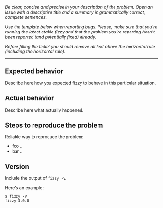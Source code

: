 *Be clear, concise and precise in your description of the problem.
Open an issue with a descriptive title and a summary in grammatically correct,
complete sentences.*

*Use the template below when reporting bugs. Please, make sure that
you're running the latest stable fizzy and that the problem you're reporting
hasn't been reported (and potentially fixed) already.*

*Before filling the ticket you should remove all text above the horizontal
rule (including the horizontal rule).*

--------

## Expected behavior

Describe here how you expected fizzy to behave in this particular situation.

## Actual behavior

Describe here what actually happened.

## Steps to reproduce the problem

Reliable way to reproduce the problem:

* foo ..
* bar ..

## Version

Include the output of `fizzy -V`.

Here's an example:

```
$ fizzy -V
fizzy 3.0.0
```